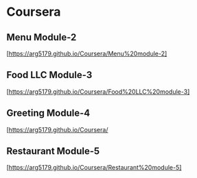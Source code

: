 # Coursera

## Menu Module-2
[https://arg5179.github.io/Coursera/Menu%20module-2]

## Food LLC Module-3
[https://arg5179.github.io/Coursera/Food%20LLC%20module-3]

## Greeting Module-4
[https://arg5179.github.io/Coursera/

## Restaurant Module-5
[https://arg5179.github.io/Coursera/Restaurant%20module-5]

